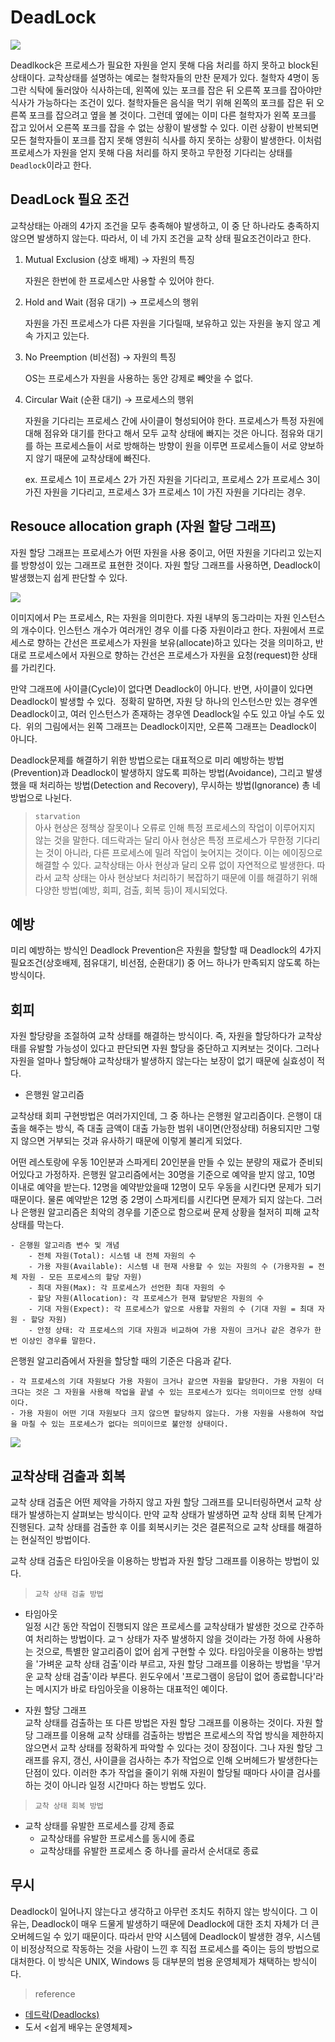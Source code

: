 # DeadLock

<img src="../images/dining_philosophers.png"/>

Deadlkock은 프로세스가 필요한 자원을 얻지 못해 다음 처리를 하지 못하고 block된 상태이다. 교착상태를 설명하는 예로는 철학자들의 만찬 문제가 있다. 철학자 4명이 동그란 식탁에 둘러앉아 식사하는데, 왼쪽에 있는 포크를 잡은 뒤 오른쪽 포크를 잡아야만 식사가 가능하다는 조건이 있다. 철학자들은 음식을 먹기 위해 왼쪽의 포크를 잡은 뒤 오른쪽 포크를 잡으려고 옆을 볼 것이다. 그런데 옆에는 이미 다른 철학자가 왼쪽 포크를 잡고 있어서 오른쪽 포크를 잡을 수 없는 상황이 발생할 수 있다. 이런 상황이 반복되면 모든 철학자들이 포크를 잡지 못해 영원히 식사를 하지 못하는 상황이 발생한다. 이처럼 프로세스가 자원을 얻지 못해 다음 처리를 하지 못하고 무한정 기다리는 상태를 `Deadlock`이라고 한다.


## DeadLock 필요 조건
교착상태는 아래의 4가지 조건을 모두 충족해야 발생하고, 이 중 단 하나라도 충족하지 않으면 발생하지 않는다. 따라서, 이 네 가지 조건을 교착 상태 필요조건이라고 한다. 

1. Mutual Exclusion (상호 배제) -> 자원의 특징

    자원은 한번에 한 프로세스만 사용할 수 있어야 한다.

2. Hold and Wait (점유 대기) -> 프로세스의 행위

    자원을 가진 프로세스가 다른 자원을 기다릴때, 보유하고 있는 자원을 놓지 않고 계속 가지고 있는다.

3. No Preemption (비선점) -> 자원의 특징

    OS는 프로세스가 자원을 사용하는 동안 강제로 빼앗을 수 없다.

4. Circular Wait (순환 대기) -> 프로세스의 행위

    자원을 기다리는 프로세스 간에 사이클이 형성되어야 한다. 프로세스가 특정 자원에 대해 점유와 대기를 한다고 해서 모두 교착 상태에 빠지는 것은 아니다. 점유와 대기를 하는 프로세스들이 서로 방해하는 방향이 원을 이루면 프로세스들이 서로 양보하지 않기 때문에 교착상태에 빠진다.
    
    ex. 프로세스 1이 프로세스 2가 가진 자원을 기다리고, 프로세스 2가 프로세스 3이 가진 자원을 기다리고, 프로세스 3가 프로세스 1이 가진 자원을 기다리는 경우.

## Resouce allocation graph (자원 할당 그래프)

자원 할당 그래프는 프로세스가 어떤 자원을 사용 중이고, 어떤 자원을 기다리고 있는지를 방향성이 있는 그래프로 표현한 것이다. 자원 할당 그래프를 사용하면, Deadlock이 발생했는지 쉽게 판단할 수 있다.

<img src="../images/rag1.png"/>

이미지에서 P는 프로세스, R는 자원을 의미한다. 자원 내부의 동그라미는 자원 인스턴스의 개수이다. 인스턴스 개수가 여러개인 경우 이를 다중 자원이라고 한다. 자원에서 프로세스로 향하는 간선은 프로세스가 자원을 보유(allocate)하고 있다는 것을 의미하고, 반대로 프로세스에서 자원으로 향하는 간선은 프로세스가 자원을 요청(request)한 상태를 가리킨다.

만약 그래프에 사이클(Cycle)이 없다면 Deadlock이 아니다. 반면, 사이클이 있다면 Deadlock이 발생할 수 있다. 
정확히 말하면, 자원 당 하나의 인스턴스만 있는 경우엔 Deadlock이고, 여러 인스턴스가 존재하는 경우엔 Deadlock일 수도 있고 아닐 수도 있다. 
위의 그림에서는 왼쪽 그래프는 Deadlock이지만, 오른쪽 그래프는 Deadlock이 아니다. 
 

Deadlock문제를 해결하기 위한 방법으로는 대표적으로 미리 예방하는 방법(Prevention)과 Deadlock이 발생하지 않도록 피하는 방법(Avoidance), 그리고 발생했을 때 처리하는 방법(Detection and Recovery), 무시하는 방법(Ignorance) 총 네 방법으로 나뉜다. 
 

>`starvation`<br>
아사 현상은 정책상 잘못이나 오류로 인해 특정 프로세스의 작업이 이루어지지 않는 것을 말한다. 데드락과는 달리 아사 현상은 특정 프로세스가 무한정 기다리는 것이 아니라, 다른 프로세스에 밀려 작업이 늦어지는 것이다. 이는 에이징으로 해결할 수 있다. 교착상태는 아사 현상과 달리 오류 없이 자연적으로 발생한다. 따라서 교착 상태는 아사 현상보다 처리하기 복잡하기 때문에 이를 해결하기 위해 다양한 방법(예방, 회피, 검출, 회복 등)이 제시되었다.

## 예방

미리 예방하는 방식인 Deadlock Prevention은 자원을 할당할 때 Deadlock의 4가지 필요조건(상호배제, 점유대기, 비선점, 순환대기) 중 어느 하나가 만족되지 않도록 하는 방식이다. 

## 회피

자원 할당량을 조절하여 교착 상태를 해결하는 방식이다. 즉, 자원을 할당하다가 교착상태를 유발할 가능성이 있다고 판단되면 자원 할당을 중단하고 지켜보는 것이다. 그러나 자원을 얼마나 할당해야 교착상태가 발생하지 않는다는 보장이 없기 때문에 실효성이 적다.

- 은행원 알고리즘

교착상태 회피 구현방법은 여러가지인데, 그 중 하나는 은행원 알고리즘이다. 은행이 대출을 해주는 방식, 즉 대출 금액이 대출 가능한 범위 내이면(안정상태) 허용되지만 그렇지 않으면 거부되는 것과 유사하기 때문에 이렇게 불리게 되었다.

어떤 레스토랑에 우동 10인분과 스파게티 20인분을 만들 수 있는 분량의 재료가 준비되어있다고 가정하자. 은행원 알고리즘에서는 30명을 기준으로 예약을 받지 않고, 10명 이내로 예약을 받는다. 12명을 예약받았을때 12명이 모두 우동을 시킨다면 문제가 되기 때문이다. 물론 예약받은 12명 중 2명이 스파게티를 시킨다면 문제가 되지 않는다. 그러나 은행원 알고리즘은 최악의 경우를 기준으로 함으로써 문제 상황을 철저히 피해 교착 상태를 막는다.

    - 은행원 알고리즘 변수 및 개념
        - 전체 자원(Total): 시스템 내 전체 자원의 수
        - 가용 자원(Available): 시스템 내 현재 사용할 수 있는 자원의 수 (가용자원 = 전체 자원 - 모든 프로세스의 할당 자원)
        - 최대 자원(Max): 각 프로세스가 선언한 최대 자원의 수
        - 할당 자원(Allocation): 각 프로세스가 현재 할당받은 자원의 수
        - 기대 자원(Expect): 각 프로세스가 앞으로 사용할 자원의 수 (기대 자원 = 최대 자원 - 할당 자원)
        - 안정 상태: 각 프로세스의 기대 자원과 비교하여 가용 자원이 크거나 같은 경우가 한 번 이상인 경우를 말한다.

은행원 알고리즘에서 자원을 할당할 때의 기준은 다음과 같다.

    - 각 프로세스의 기대 자원보다 가용 자원이 크거나 같으면 자원을 할당한다. 가용 자원이 더 크다는 것은 그 자원을 사용해 작업을 끝낼 수 있는 프로세스가 있다는 의미이므로 안정 상태이다.
    - 가용 자원이 어떤 기대 자원보다 크지 않으면 할당하지 않는다. 가용 자원을 사용하여 작업을 마칠 수 있는 프로세스가 없다는 의미이므로 불안정 상태이다.

<img src="../images/stable_unstable.png"/>


## 교착상태 검출과 회복

교착 상태 검출은 어떤 제약을 가하지 않고 자원 할당 그래프를 모니터링하면서 교착 상태가 발생하는지 살펴보는 방식이다. 만약 교착 상태가 발생하면 교착 상태 회복 단계가 진행된다. 교착 상태를 검출한 후 이를 회복시키는 것은 결론적으로 교착 상태를 해결하는 현실적인 방법이다.

교착 상태 검출은 타임아웃을 이용하는 방법과 자원 할당 그래프를 이용하는 방법이 있다. 

> `교착 상태 검출 방법`<br>
- 타임아웃<br>
    일정 시간 동안 작업이 진행되지 않은 프로세스를 교착상태가 발생한 것으로 간주하여 처리하는 방법이다. 교ㄱ 상태가 자주 발생하지 않을 것이라는 가정 하에 사용하는 것으로, 특별한 알고리즘이 없어 쉽게 구현할 수 있다. 타임아웃을 이용하는 방법을 '가벼운 교착 상태 검출'이라 부르고, 자원 할당 그래프를 이용하는 방법을 '무거운 교착 상태 검출'이라 부른다. 윈도우에서 '프로그램이 응답이 없어 종료합니다'라는 메시지가 바로 타임아웃을 이용하는 대표적인 예이다.

- 자원 할당 그래프<br>
    교착 상태를 검출하는 또 다른 방법은 자원 할당 그래프를 이용하는 것이다. 자원 할당 그래프를 이용해 교착 상태를 검출하는 방법은 프로세스의 작업 방식을 제한하지 않으면서 교착 상태를 정확하게 파악할 수 있다는 것이 장점이다. 그나 자원 할당 그래프를 유지, 갱신, 사이클을 검사하는 추가 작업으로 인해 오버헤드가 발생한다는 단점이 있다. 이러한 추가 작업을 줄이기 위해 자원이 할당될 때마다 사이클 검사를 하는 것이 아니라 일정 시간마다 하는 방법도 있다.

> `교착 상태 회복 방법`<br>
- 교착 상태를 유발한 프로세스를 강제 종료
    - 교착상태를 유발한 프로세스를 동시에 종료
    - 교착상태를 유발한 프로세스 중 하나를 골라서 순서대로 종료


## 무시

Deadlock이 일어나지 않는다고 생각하고 아무런 조치도 취하지 않는 방식이다. 그 이유는, Deadlock이 매우 드물게 발생하기 때문에 Deadlock에 대한 조치 자체가 더 큰 오버헤드일 수 있기 때문이다. 따라서 만약 시스템에 Deadlock이 발생한 경우, 시스템이 비정상적으로 작동하는 것을 사람이 느낀 후 직접 프로세스를 죽이는 등의 방법으로 대처한다. 이 방식은 UNIX, Windows 등 대부분의 범용 운영체제가 채택하는 방식이다. 

> reference

- <a href="https://rebro.kr/177">데드락(Deadlocks)</a>
- 도서 <쉽게 배우는 운영체제>